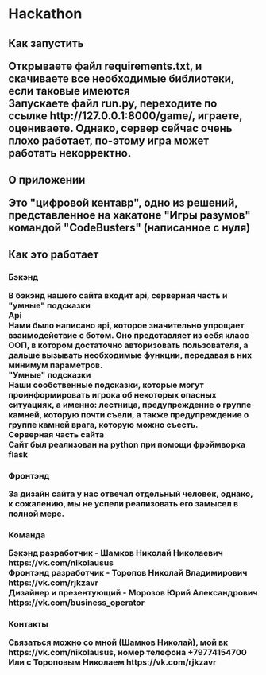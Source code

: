 <h1>Hackathon<br>
<h2> Как запустить<br>
  <p> Открываете файл requirements.txt, и скачиваете все необходимые библиотеки, если таковые имеются<br>
 Запускаете файл run.py, переходите по ссылке http://127.0.0.1:8000/game/, играете, оцениваете. Однако, сервер сейчас очень плохо работает, по-этому игра может работать некорректно.<br>
<h2> О приложении<br>
  <p> Это "цифровой кентавр", одно из решений, представленное на хакатоне "Игры разумов" командой "CodeBusters" (написанное с нуля)<br>
<h2> Как это работает<br>
<h3> Бэкэнд<br>
  <p> В бэкэнд нашего сайта входит api, серверная часть и "умные" подсказки<br>Api<br>Нами было написано api, которое значительно упрощает взаимодействие с ботом. Оно представляет из себя класс ООП, в котором достаточно авторизовать пользователя, а дальше вызывать необходимые функции, передавая в них минимум параметров.<br>"Умные" подсказки<br>Наши сообственные подсказки, которые могут проинформировать игрока об некоторых опасных ситуациях, а именно: лестница, предупреждение о группе камней, которую почти съели, а также предупреждение о группе камней врага, которую можно съесть.<br>Серверная часть сайта<br>Сайт был реализован на python при помощи фрэймворка flask<br>
<h3> Фронтэнд<br>
  <p> За дизайн сайта у нас отвечал отдельный человек, однако, к сожалению, мы не успели реализовать его замысел в полной мере.<br>
<h3> Команда<br>
  <p> Бэкэнд разработчик - Шамков Николай Николаевич https://vk.com/nikolausus<br>
 Фронтэнд разработчик - Торопов Николай Владимирович https://vk.com/rjkzavr<br>
 Дизайнер и презентующий - Морозов Юрий Александрович https://vk.com/business_operator<br>
<h3> Контакты<br>
  <p> Связаться можно со мной (Шамков Николай), мой вк https://vk.com/nikolausus, номер телефона +79774154700<br>
 Или с Тороповым Николаем https://vk.com/rjkzavr
